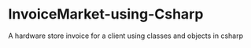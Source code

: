 # InvoiceMarket-using-Csharp
A hardware store invoice for a client using classes and objects in csharp
